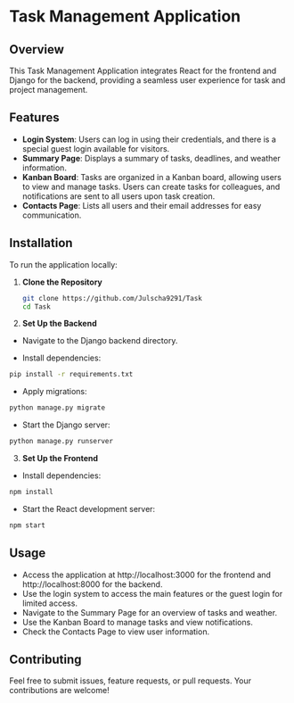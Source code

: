 # Task Management Application

## Overview

This Task Management Application integrates React for the frontend and Django for the backend, providing a seamless user experience for task and project management. 

## Features

- **Login System**: Users can log in using their credentials, and there is a special guest login available for visitors.
- **Summary Page**: Displays a summary of tasks, deadlines, and weather information.
- **Kanban Board**: Tasks are organized in a Kanban board, allowing users to view and manage tasks. Users can create tasks for colleagues, and notifications are sent to all users upon task creation.
- **Contacts Page**: Lists all users and their email addresses for easy communication.

## Installation

To run the application locally:

1. **Clone the Repository**

   ```bash
   git clone https://github.com/Julscha9291/Task
   cd Task

2. **Set Up the Backend**

- Navigate to the Django backend directory.

- Install dependencies:
```bash
pip install -r requirements.txt
```
- Apply migrations:
```bash
python manage.py migrate
```
- Start the Django server:
```bash
python manage.py runserver
```
3. **Set Up the Frontend**

- Install dependencies:
```bash
npm install
```

- Start the React development server:
```bash
npm start
```

## Usage

- Access the application at http://localhost:3000 for the frontend and http://localhost:8000 for the backend.
- Use the login system to access the main features or the guest login for limited access.
- Navigate to the Summary Page for an overview of tasks and weather.
- Use the Kanban Board to manage tasks and view notifications.
- Check the Contacts Page to view user information.

## Contributing

Feel free to submit issues, feature requests, or pull requests. Your contributions are welcome!